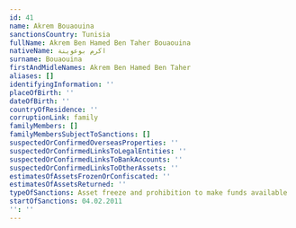 ```yaml
---
id: 41
name: Akrem Bouaouina
sanctionsCountry: Tunisia
fullName: Akrem Ben Hamed Ben Taher Bouaouina
nativeName: اكرم بوعوينة
surname: Bouaouina
firstAndMidleNames: Akrem Ben Hamed Ben Taher
aliases: []
identifyingInformation: ''
placeOfBirth: ''
dateOfBirth: ''
countryOfResidence: ''
corruptionLink: family
familyMembers: []
familyMembersSubjectToSanctions: []
suspectedOrConfirmedOverseasProperties: ''
suspectedOrConfirmedLinksToLegalEntities: ''
suspectedOrConfirmedLinksToBankAccounts: ''
suspectedOrConfirmedLinksToOtherAssets: ''
estimatesOfAssetsFrozenOrConfiscated: ''
estimatesOfAssetsReturned: ''
typeOfSanctions: Asset freeze and prohibition to make funds available
startOfSanctions: 04.02.2011
'': ''
---
```


